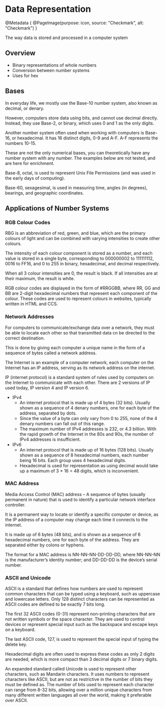 # Data Representation

@Metadata {
    @PageImage(purpose: icon, source: "Checkmark", alt: "Checkmark")
}

The way data is stored and processed in a computer system

## Overview
- Binary representations of whole numbers
- Conversion between number systems
- Uses for hex

## Bases

In everyday life, we mostly use the Base-10 number system, also known as decimal, or denary.

However, computers store data using bits, and cannot use decimal directly. Instead, they use Base-2, or binary, which 
uses 0 and 1 as the only digits.

Another number system often used when working with computers is Base-16, or hexadecimal. It has 16 distinct digits, 0-9 
and A-F. A-F represents the numbers 10-15.

These are not the only numerical bases, you can theoretically have any number system with any number. The examples 
below are not tested, and are here for enrichment.

Base-8, octal, is used to represent Unix File Permissions (and was used in the early days of computing).

Base-60, sexagesimal, is used in measuring time, angles (in degrees), bearings, and geographic coordinates.

## Applications of Number Systems

### RGB Colour Codes
RBG is an abbreviation of red, green, and blue, which are the primary colours of light and can be combined with varying 
intensities to create other colours.

The intensity of each colour component is stored as a number, and each value is stored in a single byte, corresponding 
to 000000002 to 111111112, 0016 to FF16, and 0 to 255 in binary, hexadecimal, and decimal respectively.

When all 3 colour intensities are 0, the result is black. If all intensities are at their maximum, the result is white.

RGB colour codes are displayed in the form of #RRGGBB, where RR, GG and BB are 2-digit hexadecimal numbers that represent 
each component of the colour. These codes are used to represent colours in websites, typically written in HTML and CCS.

### Network Addresses
For computers to communicate/exchange data over a network, they must be able to locate each other so that transmitted 
data cn be directed to the correct destination.

This is done by giving each computer a unique name in the form of a sequence of bytes called a network address.

The Internet is an example of a computer network, each computer on the Internet has an IP address, serving as its network 
address on the internet.

IP (internet protocol) is a standard system of rules used by computers on the Internet to communicate with each other. 
There are 2 versions of IP used today, IP version 4 and IP version 6.

- IPv4 
    - An internet protocol that is made up of 4 bytes (32 bits). Usually shown as a sequence of 4 denary 
    numbers, one for each byte of the address, separated by dots.
    - Since the value of a byte can only vary from 0 to 255, none of the 4 denary numbers can fall out of this range.
    - The maximum number of IPv4 addresses is 232, or 4.3 billion. With the rapid growth of the Internet in the 80s and 
    90s, the number of IPv4 addresses is insufficient.
- IPv6 
    - An internet protocol that is made up of 16 bytes (128 bits). Usually shown as a sequence of 8 hexadecimal numbers, each
    number being 16 bits. Each group uses 4 hexadecimal digits.
    - Hexadecimal is used for representation as using decimal would take up a maximum of 3 × 16 = 48 digits, which is inconvenient.

### MAC Address
Media Access Control (MAC) address – A sequence of bytes (usually permanent in nature) that is used to identify a particular 
network interface controller.

It is a permanent way to locate or identify a specific computer or device, as the IP address of a computer may change each time 
it connects to the internet.

It is made up of 6 bytes (48 bits), and is shown as a sequence of 6 hexadecimal numbers, one for each byte of the address. They 
are separated either by colons or hyphens.

The format for a MAC address is NN-NN-NN-DD-DD-DD, where NN-NN-NN is the manufacturer’s identity number; and DD-DD-DD is the 
device’s serial number.

### ASCII and Unicode
ASCII is a standard that defines how numbers are used to represent common characters that can be typed using a keyboard, 
such as uppercase and lowercase letters. Only 128 distinct characters can be represented as ASCII codes are defined to be 
exactly 7 bits long.

The first 32 ASCII codes (0-31) represent non-printing characters that are not written symbols or the space character. They 
are used to control devices or represent special input such as the backspace and escape keys on a keyboard.

The last ASCII code, 127, is used to represent the special input of typing the delete key.

Hexadecimal digits are often used to express these codes as only 2 digits are needed, which is more compact than 3 decimal digits 
or 7 binary digits.

An expanded standard called Unicode is used to represent other characters, such as Mandarin characters. It uses numbers to 
represent characters like ASCII, but are not as restrictive in the number of bits they must be defined as. The number of bits 
used to represent each character can range from 8-32 bits, allowing over a million unique characters from many different written 
languages all over the world, making it preferable over ASCII.

